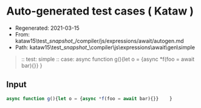 # Auto-generated test cases ( Kataw )
- Regenerated: 2021-03-15
- From: kataw15\test\__snapshot__/compiler/js/expressions/await/autogen.md
- Path: kataw15\test\__snapshot__\compiler\js\expressions\await\gen\simple
> :: test: simple
> :: case: async function g(){let o = {async *f(foo = await bar){}}    }
## Input

`````js
async function g(){let o = {async *f(foo = await bar){}}    }
`````
